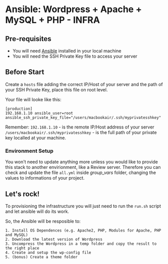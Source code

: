 # Ansible: Wordpress + Apache + MySQL + PHP - INFRA

## Pre-requisites

 - You will need [Ansible](http://docs.ansible.com/ansible/latest/installation_guide/intro_installation.html) installed in your local machine 
 - You will need the SSH Private Key file to access your server

## Before Start

Create a `hosts` file adding the correct IP/Host of your server and the path of your SSH Private Key, place this file on root level.

Your file will looke like this:

```
[production]
192.168.1.10 ansible_user=root ansible_ssh_private_key_file="/users/macbookair/.ssh/myprivatesshkey"
```

Remember:
`192.168.1.10` - is the remote IP/Host address of your server
`/users/macbookair/.ssh/myprivatesshkey` - is the full path of your private key localled at your machine.

### Environment Setup

You won't need to update anything more unless you would like to provide this stack to another envirionment, like a Review server. Therefore you can check and update the file `all.yml` inside *group_vars* folder, changing the values to informations of your project.


## Let's rock!

To provisioning the infrastructure you will just need to run the `run.sh` script and let ansible will do its work.

So, the Ansible will be resposible to:

	1. Install OS Dependences (e.g. Apache2, PHP, Modules for Apache, PHP and MySQL)
	2. Download the latest version of Wordpress
	3. Uncompress the Wordpress in a temp folder and copy the result to the right place
	4. Create and setup the wp-config file
	5. (bonus) Create a theme folder



